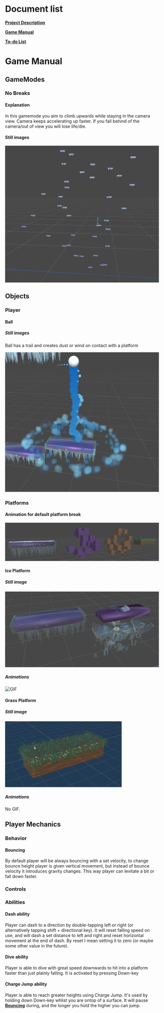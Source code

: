 # Document list

[**Project Description**](README.md#bounce-climber-project-description)

[**Game Manual**](GAMEMANUAL.md#game-manual)

[**To-do List**](TODOLIST.md#to-do-list)


# Game Manual

## GameModes

### No Breaks

#### Explanation
In this gamemode you aim to climb upwards while staying in the camera view. Camera keeps accelerating up faster. If you fall behind of the camera/out of view you will lose life/die.

#### Still images

![Screenshot](No_Breaks.png "No Breaks gamemode")

## Objects

### Player

#### Ball

##### Still images

Ball has a trail and creates dust or wind on contact with a platform

![Screenshot](Ball_Animations.png "Ball Animations")

### Platforms

#### Animation for default platform break

![Screenshot](Platform_Breaking.png "Platform Breaking")

#### Ice Platform

##### Still image

![Screenshot](Ice_platform_and_break.png "Ice Platform")

##### Animations

![GIF](https://j.gifs.com/79z1VG.gif "Ice Platform Breaking")


#### Grass Platform

##### Still image

![Screenshot](Grass_Platform.png "Grass Platform")

##### Animations

No GIF.

## Player Mechanics

### Behavior

#### Bouncing
By default player will be always bouncing with a set velocity, to change bounce height player is given vertical movement, but instead of bounce velocity it introduces gravity changes. This way player can levitate a bit or fall down faster.

### Controls

### Abilities

#### Dash ability

Player can dash to a direction by double-tapping left or right (or alternatively tapping shift + directional key). It will reset falling speed on use, and will dash a set distance to left and right and reset horizontal movement at the end of dash. By reset I mean setting it to zero (or maybe some other value in the future).

#### Dive ability

Player is able to dive with great speed downwards to hit into a platform faster than just plainly falling. It is activated by pressing Down-key

#### Charge Jump ability

Player is able to reach greater heights using Charge Jump. It's used by holding down Down-key whlist you are ontop of a surface. It will pause [**Bouncing**](#bouncing) during, and the longer you hold the higher you can jump.
